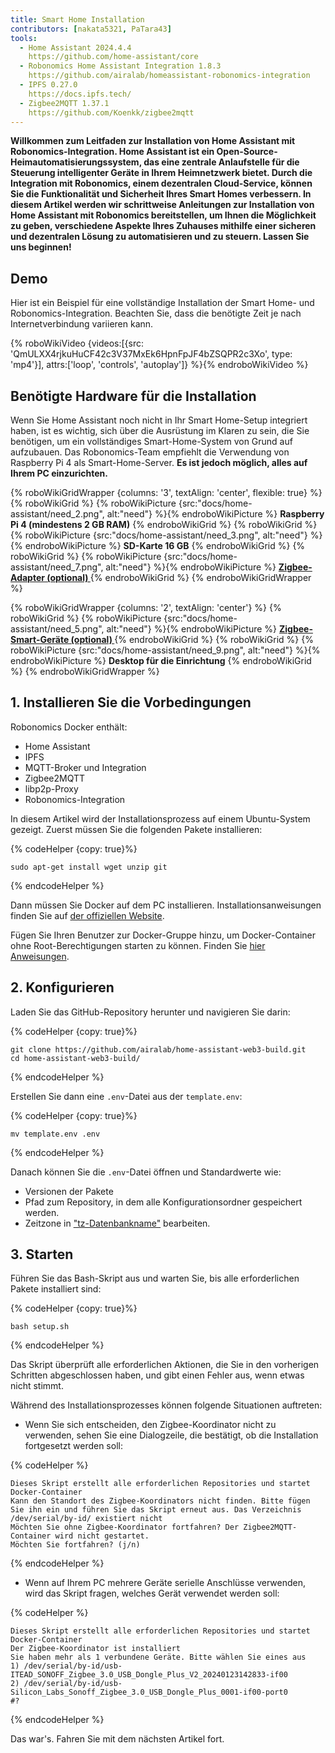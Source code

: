 ```yaml
---
title: Smart Home Installation
contributors: [nakata5321, PaTara43]
tools:
  - Home Assistant 2024.4.4
    https://github.com/home-assistant/core
  - Robonomics Home Assistant Integration 1.8.3
    https://github.com/airalab/homeassistant-robonomics-integration
  - IPFS 0.27.0
    https://docs.ipfs.tech/
  - Zigbee2MQTT 1.37.1
    https://github.com/Koenkk/zigbee2mqtt
---
```


**Willkommen zum Leitfaden zur Installation von Home Assistant mit Robonomics-Integration. Home Assistant ist ein Open-Source-Heimautomatisierungssystem, das eine zentrale Anlaufstelle für die Steuerung intelligenter Geräte in Ihrem Heimnetzwerk bietet. Durch die Integration mit Robonomics, einem dezentralen Cloud-Service, können Sie die Funktionalität und Sicherheit Ihres Smart Homes verbessern. In diesem Artikel werden wir schrittweise Anleitungen zur Installation von Home Assistant mit Robonomics bereitstellen, um Ihnen die Möglichkeit zu geben, verschiedene Aspekte Ihres Zuhauses mithilfe einer sicheren und dezentralen Lösung zu automatisieren und zu steuern. Lassen Sie uns beginnen!**

## Demo

Hier ist ein Beispiel für eine vollständige Installation der Smart Home- und Robonomics-Integration. Beachten Sie, dass die benötigte Zeit je nach Internetverbindung variieren kann.

{% roboWikiVideo {videos:[{src: 'QmULXX4rjkuHuCF42c3V37MxEk6HpnFpJF4bZSQPR2c3Xo', type: 'mp4'}], attrs:['loop', 'controls', 'autoplay']} %}{% endroboWikiVideo %}

## Benötigte Hardware für die Installation

Wenn Sie Home Assistant noch nicht in Ihr Smart Home-Setup integriert haben, ist es wichtig, sich über die Ausrüstung im Klaren zu sein, die Sie benötigen, um ein vollständiges Smart-Home-System von Grund auf aufzubauen. Das Robonomics-Team empfiehlt die Verwendung von Raspberry Pi 4 als Smart-Home-Server. **Es ist jedoch möglich, alles auf Ihrem PC einzurichten.**


{% roboWikiGridWrapper {columns: '3', textAlign: 'center', flexible: true} %}
	{% roboWikiGrid %} {% roboWikiPicture {src:"docs/home-assistant/need_2.png", alt:"need"} %}{% endroboWikiPicture %}
	<b>Raspberry Pi 4 (mindestens 2 GB RAM)</b>
	{% endroboWikiGrid %}
	{% roboWikiGrid %} 	{% roboWikiPicture {src:"docs/home-assistant/need_3.png", alt:"need"} %}{% endroboWikiPicture %}
	<b>SD-Karte 16 GB</b> {% endroboWikiGrid %}
	{% roboWikiGrid %} 	{% roboWikiPicture {src:"docs/home-assistant/need_7.png", alt:"need"} %}{% endroboWikiPicture %}
	<a href="https://www.zigbee2mqtt.io/information/supported_adapters.html" target="_blank"> <b> Zigbee-Adapter (optional) </b> </a>  {% endroboWikiGrid %}
{% endroboWikiGridWrapper %}

{% roboWikiGridWrapper {columns: '2', textAlign: 'center'} %}
	{% roboWikiGrid %} {% roboWikiPicture {src:"docs/home-assistant/need_5.png", alt:"need"} %}{% endroboWikiPicture %}
	 <a href="https://www.zigbee2mqtt.io/supported-devices/" target="_blank"> <b> Zigbee-Smart-Geräte (optional) </b> </a>  {% endroboWikiGrid %}
	{% roboWikiGrid %} 	{% roboWikiPicture {src:"docs/home-assistant/need_9.png", alt:"need"} %}{% endroboWikiPicture %}
	<b>Desktop für die Einrichtung</b>  {% endroboWikiGrid %}
{% endroboWikiGridWrapper %}


## 1. Installieren Sie die Vorbedingungen

Robonomics Docker enthält:
- Home Assistant
- IPFS
- MQTT-Broker und Integration
- Zigbee2MQTT
- libp2p-Proxy
- Robonomics-Integration

In diesem Artikel wird der Installationsprozess auf einem Ubuntu-System gezeigt. Zuerst müssen Sie die folgenden Pakete installieren:


{% codeHelper {copy: true}%}

```
sudo apt-get install wget unzip git
```

{% endcodeHelper %}

Dann müssen Sie Docker auf dem PC installieren. Installationsanweisungen finden Sie auf [der offiziellen Website](https://docs.docker.com/engine/install/).

<robo-wiki-note type="warning" title="Wichtige Informationen">

  Fügen Sie Ihren Benutzer zur Docker-Gruppe hinzu, um Docker-Container ohne Root-Berechtigungen starten zu können. Finden Sie [hier Anweisungen](https://docs.docker.com/engine/install/linux-postinstall/).

</robo-wiki-note>

## 2. Konfigurieren

Laden Sie das GitHub-Repository herunter und navigieren Sie darin:


{% codeHelper {copy: true}%}

```
git clone https://github.com/airalab/home-assistant-web3-build.git
cd home-assistant-web3-build/
```

{% endcodeHelper %}

Erstellen Sie dann eine `.env`-Datei aus der `template.env`:


{% codeHelper {copy: true}%}

```
mv template.env .env
```

{% endcodeHelper %}

Danach können Sie die `.env`-Datei öffnen und Standardwerte wie:
- Versionen der Pakete
- Pfad zum Repository, in dem alle Konfigurationsordner gespeichert werden.
- Zeitzone in ["tz-Datenbankname"](https://en.wikipedia.org/wiki/List_of_tz_database_time_zones) bearbeiten.

## 3. Starten

Führen Sie das Bash-Skript aus und warten Sie, bis alle erforderlichen Pakete installiert sind:

{% codeHelper {copy: true}%}

```
bash setup.sh
```

{% endcodeHelper %}

Das Skript überprüft alle erforderlichen Aktionen, die Sie in den vorherigen Schritten abgeschlossen haben, und gibt einen Fehler aus, wenn etwas nicht stimmt.

Während des Installationsprozesses können folgende Situationen auftreten:
- Wenn Sie sich entscheiden, den Zigbee-Koordinator nicht zu verwenden, sehen Sie eine Dialogzeile, die bestätigt, ob die Installation fortgesetzt werden soll:

{% codeHelper %}

```
Dieses Skript erstellt alle erforderlichen Repositories und startet Docker-Container
Kann den Standort des Zigbee-Koordinators nicht finden. Bitte fügen Sie ihn ein und führen Sie das Skript erneut aus. Das Verzeichnis /dev/serial/by-id/ existiert nicht
Möchten Sie ohne Zigbee-Koordinator fortfahren? Der Zigbee2MQTT-Container wird nicht gestartet.
Möchten Sie fortfahren? (j/n)
```

{% endcodeHelper %}


- Wenn auf Ihrem PC mehrere Geräte serielle Anschlüsse verwenden, wird das Skript fragen, welches Gerät verwendet werden soll:

{% codeHelper %}

```
Dieses Skript erstellt alle erforderlichen Repositories und startet Docker-Container
Der Zigbee-Koordinator ist installiert
Sie haben mehr als 1 verbundene Geräte. Bitte wählen Sie eines aus
1) /dev/serial/by-id/usb-ITEAD_SONOFF_Zigbee_3.0_USB_Dongle_Plus_V2_20240123142833-if00
2) /dev/serial/by-id/usb-Silicon_Labs_Sonoff_Zigbee_3.0_USB_Dongle_Plus_0001-if00-port0
#?
```

{% endcodeHelper %}

Das war's. Fahren Sie mit dem nächsten Artikel fort.